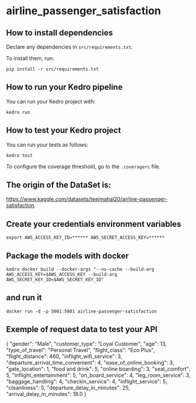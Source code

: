 # airline_passenger_satisfaction


## How to install dependencies

Declare any dependencies in `src/requirements.txt`.

To install them, run:

```
pip install -r src/requirements.txt
```

## How to run your Kedro pipeline

You can run your Kedro project with:

```
kedro run
```

## How to test your Kedro project

You can run your tests as follows:

```
kedro test
```

To configure the coverage threshold, go to the `.coveragerc` file.

## The origin of the DataSet is:
https://www.kaggle.com/datasets/teejmahal20/airline-passenger-satisfaction


## Create your credentials environment variables
```
export AWS_ACCESS_KEY_ID=****** AWS_SECRET_ACCESS_KEY=******
```

## Package the models with docker

```
kedro docker build --docker-args "--no-cache --build-arg AWS_ACCESS_KEY=$AWS_ACCESS_KEY --build-arg AWS_SECRET_KEY_ID=$AWS_SECRET_KEY_ID"
```

## and run it
```
docker run -d -p 5001:5001 airline-passenger-satisfaction
```

## Exemple of request data to test your API
{
    "gender": "Male",
    "customer_type": "Loyal Customer",
    "age": 13,
    "type_of_travel": "Personal Travel",
    "flight_class": "Eco Plus",
    "flight_distance": 460,
    "inflight_wifi_service": 3,
    "departure_arrival_time_convenient": 4,
    "ease_of_online_booking": 3,
    "gate_location": 1,
    "food and drink": 5,
    "online boarding": 3,
    "seat_comfort": 5,
    "inflight_entertainment": 5,
    "on_board_service": 4,
    "leg_room_service": 3,
    "baggage_handling": 4,
    "checkin_service": 4,
    "inflight_service": 5,
    "cleanliness": 5,
    "departure_delay_in_minutes": 25,
    "arrival_delay_in_minutes": 18.0
}
